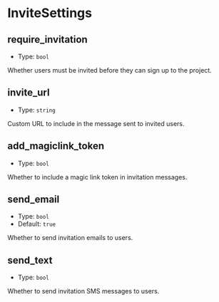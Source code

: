 
InviteSettings
==============



require_invitation
------------------

- Type: `bool` 

Whether users must be invited before they can sign up to the project.



invite_url
----------

- Type: `string` 

Custom URL to include in the message sent to invited users.



add_magiclink_token
-------------------

- Type: `bool` 

Whether to include a magic link token in invitation messages.



send_email
----------

- Type: `bool` 
- Default: `true`

Whether to send invitation emails to users.



send_text
---------

- Type: `bool` 

Whether to send invitation SMS messages to users.
